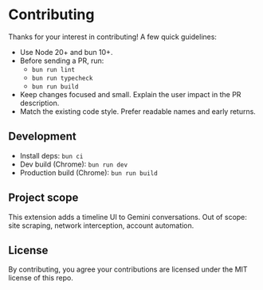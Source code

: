 # Contributing

Thanks for your interest in contributing! A few quick guidelines:

- Use Node 20+ and bun 10+.
- Before sending a PR, run:
  - `bun run lint`
  - `bun run typecheck`
  - `bun run build`
- Keep changes focused and small. Explain the user impact in the PR description.
- Match the existing code style. Prefer readable names and early returns.

## Development

- Install deps: `bun ci`
- Dev build (Chrome): `bun run dev`
- Production build (Chrome): `bun run build`

## Project scope

This extension adds a timeline UI to Gemini conversations. Out of scope: site scraping, network interception, account automation.

## License

By contributing, you agree your contributions are licensed under the MIT license of this repo.
